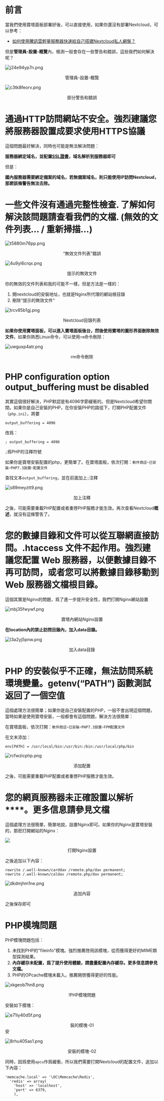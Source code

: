# 前言

當我們使用寶塔面板部署好後，可以直接使用，如果你還沒有部署Nextcloud，可以參考：

* [如何使用騰訊雲輕量服務器快速給自己搭建Nextcloud私人網盤？](https://cloud.tencent.com/developer/article/1787399?from=10680)

但是**管理員-設置-概覽**內，檢測一般會存在一些警告和錯誤，這些我們如何解決呢？

![j24e94yp7n.png](https://tupian.clotliu.com/e2e602aa260e1c3a4c7e1da060b34178.png)<center>管理員-設置-概覽</center>


![c3tk8feorv.png](https://tupian.clotliu.com/c80ab1efc200b4c5eea7a1dcef6459ab.png)<center>部分警告和錯誤</center>

# 通過HTTP訪問網站不安全。強烈建議您將服務器設置成要求使用HTTPS協議

這個問題最好解決，同時也可能是無法解決問題：

**服務器綁定域名，並配置**[**SSL證書**](https://cloud.tencent.com/product/ssl?from=10680)**，域名解析到服務器即可**

但是：

**國內服務器需要綁定備案的域名，若無備案域名，則只能使用IP訪問Nextcloud，那麽該條警告無法去除。**

# 一些文件沒有通過完整性檢查. 了解如何解決該問題請查看我們的文檔. (無效的文件列表… / 重新掃描…)

![t5880m76pp.png](https://tupian.clotliu.com/ac3c0d017803cb4406ae69b92a0f2b28.png)<center>“無效文件列表”錯誤</center>

![4u9yi6crqx.png](https://tupian.clotliu.com/c2f63e6c19d3d53f198d1e3005956fa0.png)<center>提示的無效文件</center>

你的無效的文件列表和我的可能不一樣，但是方法是一樣的：

1. 開nextcloud的安裝地址，也就是Nginx所代理的網站根目錄
2. 刪除“提示的無效文件“

![trcv85b1gj.png](https://tupian.clotliu.com/45fa318da17d89393cfe7b07080f0a8d.png)<center>Nextcloud目錄列表</center>

**如果你使用寶塔面板，可以進入寶塔面板後台，然後使用寶塔的圖形界面刪除無效文件**。如果你熟悉Linux命令，可以使用`rm`命令刪除：

![uwguxp4atr.png](https://tupian.clotliu.com/d1644ef9feb7d1baa18d0f66df610280.png)<center>rm命令刪除</center>

# PHP configuration option output_buffering must be disabled

其實這個很好解決，PHP默認是有4096字節緩衝的。但是Nextcloud希望你關閉。如果你是自己安裝的PHP，在你安裝PHP的路徑下，打開PHP配置文件（`php.ini`），將要
```
output_buffering = 4096
```
改爲：

```
; output_buffering = 4096
```

`;`爲PHP的注釋符號

如果你是寶塔安裝配置的php，更簡單了。在寶塔面板，依次打開：`軟件商店`-`已安裝`-`PHP7.3設置`-`配置文件`

查找文本`output_buffering`，並在前面加上`;`注釋

![s89meyztt9.png](https://tupian.clotliu.com/8adc1a8224bab3f5436e926accffaca9.png)<center>加上注釋</center>

之後，可能需要重載PHP配置或者重啓PHP服務才能生效。再次查看Nextcloud**概述**，就沒有這條警告了。

# 您的數據目錄和文件可以從互聯網直接訪問。.htaccess 文件不起作用。強烈建議您配置 Web 服務器，以便數據目錄不再可訪問，或者您可以將數據目錄移動到 Web 服務器文檔根目錄。

這個其實是Nginx的問題，爲了進一步提升安全性，我們打開Nginx網站設置

![mbj35fwywf.png](https://tupian.clotliu.com/96432e200026a2812aa95fe63ae925b5.png)<center>寶塔內網站Nginx設置</center>

**在location內的禁止訪問目錄內，加入data目錄。**

![l3a2yj5pnw.png](https://tupian.clotliu.com/5b4d392fdc9b949cbcfcd054ca8b5923.png)<center>加入data目錄</center>

# PHP 的安裝似乎不正確，無法訪問系統環境變量。getenv(“PATH”) 函數測試返回了一個空值

這個處理方法很簡單；如果你是自己安裝配置的PHP，一般不會出現這個問題，當時如果是使用寶塔安裝，一般都會有這個問題，解決方法很簡單：

在寶塔面板，依次打開：`軟件商店`-`已安裝`-`PHP7.3設置`-`FPM配置文件`

在文末添加：

```
env[PATH] = /usr/local/bin:/usr/bin:/bin:/usr/local/php/bin
```

![rcfwzicphp.png](https://tupian.clotliu.com/42a1f64a9a6c38d07659ebfe9375a793.png)<center>添加配置</center>

之後，可能需要重載PHP配置或者重啓PHP服務才能生效。

# 您的網頁服務器未正確設置以解析****。更多信息請參見文檔

這個處理方法很簡單，簡單地說，設置Nginx即可。如果你的Nginx是寶塔安裝的，那麽打開網站的Nginx：

![](https://tupian.clotliu.com/96432e200026a2812aa95fe63ae925b5.png)<center>打開Nginx設置</center>

之後追加以下內容：

```
rewrite /.well-known/carddav /remote.php/dav permanent;
rewrite /.well-known/caldav /remote.php/dav permanent;
```

![dkdmjhm1ne.png](https://tupian.clotliu.com/5b79ebb315cc080f520855e07cb8917c.png)<center>追加內容</center>

之後保存即可

# PHP模塊問題

PHP模塊問題包括：

1. 未找到PHP的"fileinfo"模塊。強烈推薦啓用該模塊，從而獲得更好的MIME類型探測結果。
2. **內存緩存未配置，爲了提升使用體驗，請盡量配置內存緩存。更多信息請參見文檔。**
3. PHP的OPcache模塊未載入。推薦開啓獲得更好的性能。

![xkgeob7hn8.png](https://tupian.clotliu.com/67e4c85f529a6e2abdf1bd02c0560ed1.png)<center>!PHP模塊問題</center>

安裝如下模塊：

![e71iy40d5f.png](https://tupian.clotliu.com/ea8b5955a52b74717ae1b11b36884317.png)<center>裝的模塊-01</center>安

![8rhu405as1.png](https://tupian.clotliu.com/965d1618c650ad6f82f776a9ebd16e13.png)<center>安裝的模塊-02</center>

同時，因爲使用`apcu`作爲緩衝，所以我們需要打開Nextcloud的配置文件，追加以下內容：


```
'memcache.local' => '\OC\Memcache\Redis',
  'redis' => array(
    'host' => 'localhost',
    'port' => 6379,
    ),
```